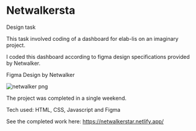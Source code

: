 # Netwalkersta
Design task

This task involved coding of a dashboard for elab-lis on an imaginary project.

I coded this dashboard according to figma design specifications provided by Netwalker.

Figma Design by Netwalker

![netwalker png](https://user-images.githubusercontent.com/70877999/166113138-82a33924-d90e-45cf-b798-11f5b2e0c5f5.png)



The project was completed in a single weekend.

Tech used: HTML, CSS, Javascript and Figma

See the completed work here:  https://netwalkerstar.netlify.app/
